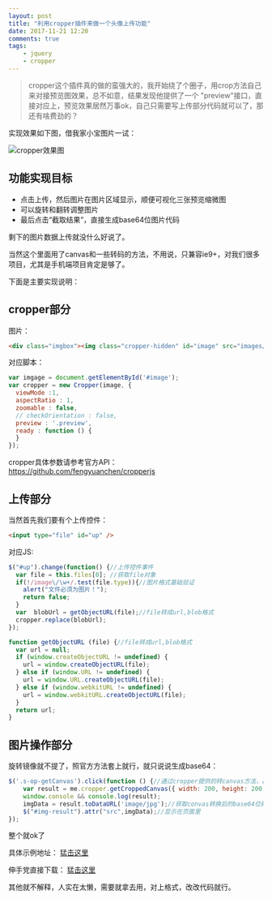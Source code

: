 ```yaml
---
layout: post
title: "利用cropper插件来做一个头像上传功能"
date: 2017-11-21 12:20
comments: true
tags:
	- jquery
	- cropper
---
```


> cropper这个插件真的做的蛮强大的，我开始绕了个圈子，用crop方法自己来对接预览图效果，总不如意，结果发现他提供了一个 "preview"接口，直接对应上，预览效果居然万事ok，自己只需要写上传部分代码就可以了，那还有啥费劲的？

实现效果如下图，借我家小宝图片一试：

![cropper效果图](/images/20171121-cropper.png)

## 功能实现目标

- 点击上传，然后图片在图片区域显示，顺便可视化三张预览缩微图
- 可以旋转和翻转调整图片
- 最后点击“截取结果”，直接生成base64位图片代码

剩下的图片数据上传就没什么好说了。

当然这个里面用了canvas和一些转码的方法，不用说，只兼容ie9+，对我们很多项目，尤其是手机端项目肯定是够了。

下面是主要实现说明：

## cropper部分

图片：

```html
<div class="imgbox"><img class="cropper-hidden" id="image" src="images/picture.jpg" height="720" width="1280" alt="Picture"></div>
```

对应脚本：

```javascript
var imgage = document.getElementById('#image');
var cropper = new Cropper(image, {
  viewMode :1,
  aspectRatio : 1,
  zoomable : false,
  // checkOrientation : false,
  preview : '.preview',
  ready : function () {
  }
});
```

cropper具体参数请参考官方API：https://github.com/fengyuanchen/cropperjs

## 上传部分

当然首先我们要有个上传控件：

```HTML
<input type="file" id="up" />
```

对应JS:

```javascript
$("#up").change(function() {//上传控件事件
  var file = this.files[0]; //获取file对象
  if(!/image\/\w+/.test(file.type)){//图片格式基础验证
    alert("文件必须为图片！");
    return false;
  }
  var  blobUrl = getObjectURL(file);//file转成url,blob格式
  cropper.replace(blobUrl);
});

function getObjectURL (file) {//file转成url,blob格式
  var url = null;
  if (window.createObjectURL != undefined) {
    url = window.createObjectURL(file);
  } else if (window.URL != undefined) {
    url = window.URL.createObjectURL(file);
  } else if (window.webkitURL != undefined) {
    url = window.webkitURL.createObjectURL(file);
  }
  return url;
}
```
## 图片操作部分

旋转镜像就不提了，照官方方法套上就行，就只说说生成base64：

```javascript
$('.s-op-getCanvas').click(function () {//通过cropper提供的转canvas方法，再转成base64位图片，兼容 ie9+
    var result = me.cropper.getCroppedCanvas({ width: 200, height: 200,imageSmoothingQuality:'medium'});//设置导出的图片属性，具体参数参考官方API
    window.console && console.log(result);
    imgData = result.toDataURL('image/jpg');//获取convas转换后的base64位码
    $("#img-result").attr("src",imgData);//显示在页面里
});
```

整个就ok了

具体示例地址： [猛击这里](/my/cropper/index.html)

伸手党直接下载： [猛击这里](/my/cropper/cropper.zip)

其他就不解释，人实在太懒，需要就拿去用，对上格式，改改代码就行。